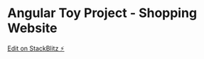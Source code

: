 # Angular Toy Project - Shopping Website

[Edit on StackBlitz ⚡️](https://stackblitz.com/edit/angular-1v7l9f)
